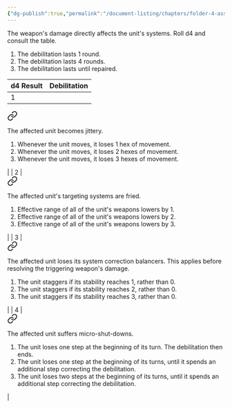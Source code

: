 ```yaml
---
{"dg-publish":true,"permalink":"/document-listing/chapters/folder-4-assembly/weapon-folder/damage-tags-folder/tag-emp/"}
---
```


The weapon's damage directly affects the unit's systems. Roll d4 and consult the table.
1. The debilitation lasts 1 round.
2. The debilitation lasts 4 rounds.
3. The debilitation lasts until repaired.

| d4 Result | Debilitation              |
| --------- | ------------------------- |
| 1         | 
<div class="transclusion internal-embed is-loaded"><a class="markdown-embed-link" href="/document-listing/chapters/folder-4-assembly/weapon-folder/damage-tags-folder/tag-emp-debilitations/debilitation-1/" aria-label="Open link"><svg xmlns="http://www.w3.org/2000/svg" width="24" height="24" viewBox="0 0 24 24" fill="none" stroke="currentColor" stroke-width="2" stroke-linecap="round" stroke-linejoin="round" class="svg-icon lucide-link"><path d="M10 13a5 5 0 0 0 7.54.54l3-3a5 5 0 0 0-7.07-7.07l-1.72 1.71"></path><path d="M14 11a5 5 0 0 0-7.54-.54l-3 3a5 5 0 0 0 7.07 7.07l1.71-1.71"></path></svg></a><div class="markdown-embed">




The affected unit becomes jittery.
1. Whenever the unit moves, it loses 1 hex of movement.
2. Whenever the unit moves, it loses 2 hexes of movement.
3. Whenever the unit moves, it loses 3 hexes of movement.

</div></div>
       |
| 2         | 
<div class="transclusion internal-embed is-loaded"><a class="markdown-embed-link" href="/document-listing/chapters/folder-4-assembly/weapon-folder/damage-tags-folder/tag-emp-debilitations/debilitation-2/" aria-label="Open link"><svg xmlns="http://www.w3.org/2000/svg" width="24" height="24" viewBox="0 0 24 24" fill="none" stroke="currentColor" stroke-width="2" stroke-linecap="round" stroke-linejoin="round" class="svg-icon lucide-link"><path d="M10 13a5 5 0 0 0 7.54.54l3-3a5 5 0 0 0-7.07-7.07l-1.72 1.71"></path><path d="M14 11a5 5 0 0 0-7.54-.54l-3 3a5 5 0 0 0 7.07 7.07l1.71-1.71"></path></svg></a><div class="markdown-embed">




The affected unit's targeting systems are fried.
1. Effective range of all of the unit's weapons lowers by 1.
2. Effective range of all of the unit's weapons lowers by 2.
3. Effective range of all of the unit's weapons lowers by 3.

</div></div>
       |
| 3         | 
<div class="transclusion internal-embed is-loaded"><a class="markdown-embed-link" href="/document-listing/chapters/folder-4-assembly/weapon-folder/damage-tags-folder/tag-emp-debilitations/debilitation-3/" aria-label="Open link"><svg xmlns="http://www.w3.org/2000/svg" width="24" height="24" viewBox="0 0 24 24" fill="none" stroke="currentColor" stroke-width="2" stroke-linecap="round" stroke-linejoin="round" class="svg-icon lucide-link"><path d="M10 13a5 5 0 0 0 7.54.54l3-3a5 5 0 0 0-7.07-7.07l-1.72 1.71"></path><path d="M14 11a5 5 0 0 0-7.54-.54l-3 3a5 5 0 0 0 7.07 7.07l1.71-1.71"></path></svg></a><div class="markdown-embed">




The affected unit loses its system correction balancers. This applies before resolving the triggering weapon's damage.
1. The unit staggers if its stability reaches 1, rather than 0.
2. The unit staggers if its stability reaches 2, rather than 0.
3. The unit staggers if its stability reaches 3, rather than 0.

</div></div>
   |
| 4         | 
<div class="transclusion internal-embed is-loaded"><a class="markdown-embed-link" href="/document-listing/chapters/folder-4-assembly/weapon-folder/damage-tags-folder/tag-emp-debilitations/debilitation-4/" aria-label="Open link"><svg xmlns="http://www.w3.org/2000/svg" width="24" height="24" viewBox="0 0 24 24" fill="none" stroke="currentColor" stroke-width="2" stroke-linecap="round" stroke-linejoin="round" class="svg-icon lucide-link"><path d="M10 13a5 5 0 0 0 7.54.54l3-3a5 5 0 0 0-7.07-7.07l-1.72 1.71"></path><path d="M14 11a5 5 0 0 0-7.54-.54l-3 3a5 5 0 0 0 7.07 7.07l1.71-1.71"></path></svg></a><div class="markdown-embed">




The affected unit suffers micro-shut-downs.
1. The unit loses one step at the beginning of its turn. The debilitation then ends.
2. The unit loses one step at the beginning of its turns, until it spends an additional step correcting the debilitation.
3. The unit loses two steps at the beginning of its turns, until it spends an additional step correcting the debilitation.

</div></div>
 |
